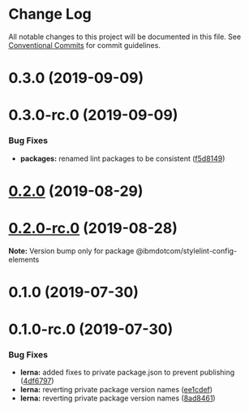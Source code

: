 # Change Log

All notable changes to this project will be documented in this file. See
[Conventional Commits](https://conventionalcommits.org) for commit guidelines.

# 0.3.0 (2019-09-09)

# 0.3.0-rc.0 (2019-09-09)

### Bug Fixes

- **packages:** renamed lint packages to be consistent
  ([f5d8149](https://github.com/carbon-design-system/ibm-dotcom-library/tree/master/packages/stylelint-config-ibmdotcom/commit/f5d8149))

# [0.2.0](https://github.com/carbon-design-system/carbon/tree/master/packages/stylelint-config-elements/compare/@ibmdotcom/stylelint-config-elements@0.1.0...@ibmdotcom/stylelint-config-elements@0.2.0) (2019-08-29)

# [0.2.0-rc.0](https://github.com/carbon-design-system/carbon/tree/master/packages/stylelint-config-elements/compare/@ibmdotcom/stylelint-config-elements@0.1.0...@ibmdotcom/stylelint-config-elements@0.2.0-rc.0) (2019-08-28)

**Note:** Version bump only for package @ibmdotcom/stylelint-config-elements

# 0.1.0 (2019-07-30)

# 0.1.0-rc.0 (2019-07-30)

### Bug Fixes

- **lerna:** added fixes to private package.json to prevent publishing
  ([4df6797](https://github.com/carbon-design-system/carbon/tree/master/packages/stylelint-config-elements/commit/4df6797))
- **lerna:** reverting private package version names
  ([ee1cdef](https://github.com/carbon-design-system/carbon/tree/master/packages/stylelint-config-elements/commit/ee1cdef))
- **lerna:** reverting private package version names
  ([8ad8461](https://github.com/carbon-design-system/carbon/tree/master/packages/stylelint-config-elements/commit/8ad8461))
